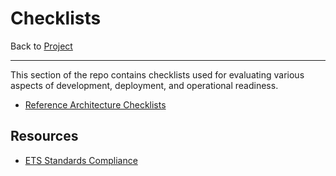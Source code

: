 # Checklists

Back to [Project](../README.md)

---

This section of the repo contains checklists used for evaluating various aspects of development, deployment, and operational readiness.

- [Reference Architecture Checklists](https://github.com/mygainwell/ets-architecture/tree/main/checklists/README.md)

## Resources

- [ETS Standards Compliance](ets-standards-compliance/README.md)
